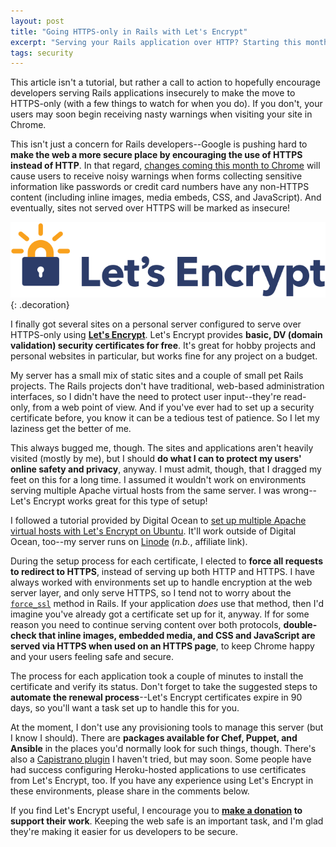 ```yaml
---
layout: post
title: "Going HTTPS-only in Rails with Let's Encrypt"
excerpt: "Serving your Rails application over HTTP? Starting this month, your users may start receiving security warnings when visiting your site. Protect their safety and privacy quickly and easily with Let's Encrypt."
tags: security
---
```


This article isn't a tutorial, but rather a call to action to hopefully encourage developers serving Rails applications insecurely to make the move to HTTPS-only (with a few things to watch for when you do). If you don't, your users may soon begin receiving nasty warnings when visiting your site in Chrome.

This isn't just a concern for Rails developers--Google is pushing hard to **make the web a more secure place by encouraging the use of HTTPS instead of HTTP**. In that regard, [changes coming this month to Chrome](https://security.googleblog.com/2016/09/moving-towards-more-secure-web.html) will cause users to receive noisy warnings when forms collecting sensitive information like passwords or credit card numbers have any non-HTTPS content (including inline images, media embeds, CSS, and JavaScript). And eventually, sites not served over HTTPS will be marked as insecure!

![Let's Encrypt logo](/images/posts/letsencrypt-logo-horizontal.svg){: .decoration}

I finally got several sites on a personal server configured to serve over HTTPS-only using **[Let's Encrypt](https://letsencrypt.org)**. Let's Encrypt provides **basic, DV (domain validation) security certificates for free**. It's great for hobby projects and personal websites in particular, but works fine for any project on a budget.

My server has a small mix of static sites and a couple of small pet Rails projects. The Rails projects don't have traditional, web-based administration interfaces, so I didn't have the need to protect user input--they're read-only, from a web point of view. And if you've ever had to set up a security certificate before, you know it can be a tedious test of patience. So I let my laziness get the better of me.

This always bugged me, though. The sites and applications aren't heavily visited (mostly by me), but I should **do what I can to protect my users' online safety and privacy**, anyway. I must admit, though, that I dragged my feet on this for a long time. I assumed it wouldn't work on environments serving multiple Apache virtual hosts from the same server. I was wrong--Let's Encrypt works great for this type of setup!

I followed a tutorial provided by Digital Ocean to [set up multiple Apache virtual hosts with Let's Encrypt on Ubuntu](https://www.digitalocean.com/community/tutorials/how-to-set-up-let-s-encrypt-certificates-for-multiple-apache-virtual-hosts-on-ubuntu-14-04). It'll work outside of Digital Ocean, too--my server runs on  [Linode](https://www.linode.com/?r=d3a98e56fb377eb9f9b52455f069b0b6029908b9) (*n.b.*, affiliate link).

During the setup process for each certificate, I elected to **force all requests to redirect to HTTPS**, instead of serving up both HTTP and HTTPS. I have always worked with environments set up to handle encryption at the web server layer, and only serve HTTPS, so I tend not to worry about the [`force_ssl`](http://api.rubyonrails.org/classes/ActionController/ForceSSL/ClassMethods.html) method in Rails. If your application *does* use that method, then I'd imagine you've already got a certificate set up for it, anyway. If for some reason you need to continue serving content over both protocols, **double-check that inline images, embedded media, and CSS and JavaScript are served via HTTPS when used on an HTTPS page**, to keep Chrome happy and your users feeling safe and secure.

The process for each application took a couple of minutes to install the certificate and verify its status. Don't forget to take the suggested steps to **automate the renewal process**--Let's Encrypt certificates expire in 90 days, so you'll want a task set up to handle this for you.

At the moment, I don't use any provisioning tools to manage this server (but I know I should). There are **packages available for Chef, Puppet, and Ansible** in the places you'd normally look for such things, though. There's also a [Capistrano plugin](https://github.com/platanus/capistrano-lets-encrypt) I haven't tried, but may soon. Some people have had success configuring Heroku-hosted applications to use certificates from Let's Encrypt, too. If you have any experience using Let's Encrypt in these environments, please share in the comments below.

If you find Let's Encrypt useful, I encourage you to **[make a donation](https://letsencrypt.org/donate/) to support their work**. Keeping the web safe is an important task, and I'm glad they're making it easier for us developers to be secure.
